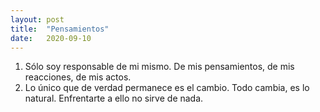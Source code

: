 ```yaml
---
layout: post
title:  "Pensamientos"
date:   2020-09-10
---
```


1. Sólo soy responsable de mi mismo. De mis pensamientos, de mis reacciones, de mis actos.
2. Lo único que de verdad permanece es el cambio. Todo cambia, es lo natural. Enfrentarte a ello no sirve de nada.